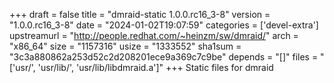 +++
draft = false
title = "dmraid-static 1.0.0.rc16_3-8"
version = "1.0.0.rc16_3-8"
date = "2024-01-02T19:07:59"
categories = ['devel-extra']
upstreamurl = "http://people.redhat.com/~heinzm/sw/dmraid/"
arch = "x86_64"
size = "1157316"
usize = "1333552"
sha1sum = "3c3a880862a253d52c2d208201ece9a369c7c9be"
depends = "[]"
files = "['usr/', 'usr/lib/', 'usr/lib/libdmraid.a']"
+++
Static files for dmraid